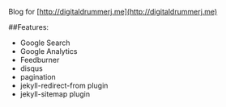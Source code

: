 Blog for [http://digitaldrummerj.me](http://digitaldrummerj.me)

##Features:

* Google Search
* Google Analytics
* Feedburner
* disqus
* pagination
* jekyll-redirect-from plugin
* jekyll-sitemap plugin